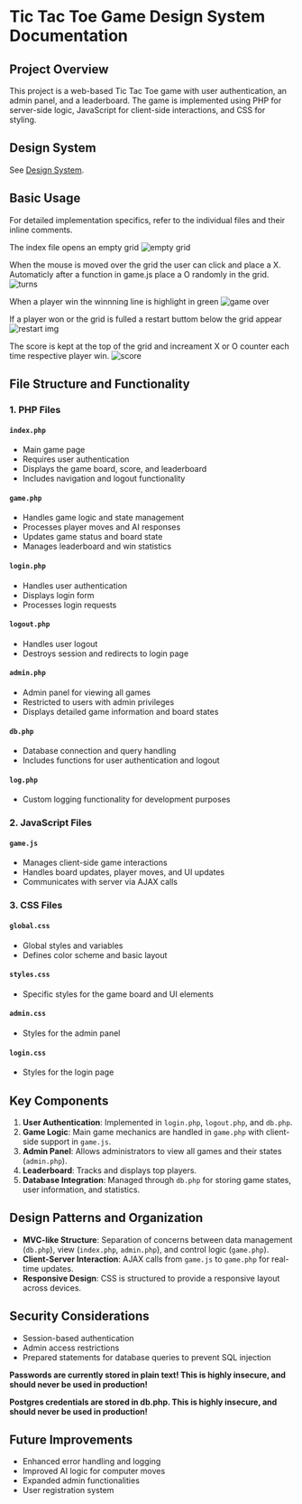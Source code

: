 # Tic Tac Toe Game Design System Documentation

## Project Overview

This project is a web-based Tic Tac Toe game with user authentication, an admin panel, and a leaderboard. The game is implemented using PHP for server-side logic, JavaScript for client-side interactions, and CSS for styling.

## Design System

See [Design System](docs/design_system.md).

## Basic Usage

For detailed implementation specifics, refer to the individual files and their inline comments.

The index file opens an empty grid
![empty grid](img/emptygrid.png)

When the mouse is moved over the grid the user can click and place a X.
Automaticly after a function in game.js place a O randomly in the grid.
![turns](img/turns.png)

When a player win the winnning line is highlight in green
![game over](img/gameover.png)

If a player won or the grid is fulled a restart buttom below the grid appear
![restart img](img/restart.png)

The score is kept at the top of the grid and increament X or O counter each time
respective player win.
![score](img/score.png)

## File Structure and Functionality

### 1. PHP Files

#### `index.php`

- Main game page
- Requires user authentication
- Displays the game board, score, and leaderboard
- Includes navigation and logout functionality

#### `game.php`

- Handles game logic and state management
- Processes player moves and AI responses
- Updates game status and board state
- Manages leaderboard and win statistics

#### `login.php`

- Handles user authentication
- Displays login form
- Processes login requests

#### `logout.php`

- Handles user logout
- Destroys session and redirects to login page

#### `admin.php`

- Admin panel for viewing all games
- Restricted to users with admin privileges
- Displays detailed game information and board states

#### `db.php`

- Database connection and query handling
- Includes functions for user authentication and logout

#### `log.php`

- Custom logging functionality for development purposes

### 2. JavaScript Files

#### `game.js`

- Manages client-side game interactions
- Handles board updates, player moves, and UI updates
- Communicates with server via AJAX calls

### 3. CSS Files

#### `global.css`

- Global styles and variables
- Defines color scheme and basic layout

#### `styles.css`

- Specific styles for the game board and UI elements

#### `admin.css`

- Styles for the admin panel

#### `login.css`

- Styles for the login page

## Key Components

1. **User Authentication**: Implemented in `login.php`, `logout.php`, and `db.php`.
2. **Game Logic**: Main game mechanics are handled in `game.php` with client-side support in `game.js`.
3. **Admin Panel**: Allows administrators to view all games and their states (`admin.php`).
4. **Leaderboard**: Tracks and displays top players.
5. **Database Integration**: Managed through `db.php` for storing game states, user information, and statistics.

## Design Patterns and Organization

- **MVC-like Structure**: Separation of concerns between data management (`db.php`), view (`index.php`, `admin.php`), and control logic (`game.php`).
- **Client-Server Interaction**: AJAX calls from `game.js` to `game.php` for real-time updates.
- **Responsive Design**: CSS is structured to provide a responsive layout across devices.

## Security Considerations

- Session-based authentication
- Admin access restrictions
- Prepared statements for database queries to prevent SQL injection

<b>Passwords are currently stored in plain text! This is highly insecure, and should never be used in production!</b>

<b>Postgres credentials are stored in db.php. This is highly insecure, and should never be used in production!</b>

## Future Improvements

- Enhanced error handling and logging
- Improved AI logic for computer moves
- Expanded admin functionalities
- User registration system
